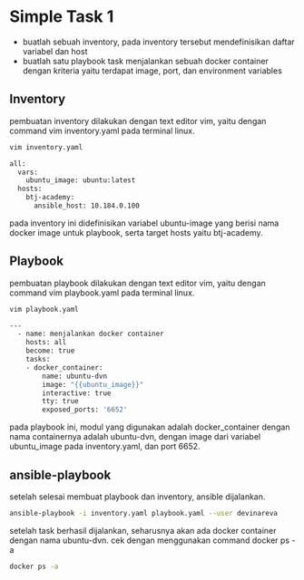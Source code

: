 # Simple Task 1

- buatlah sebuah inventory, pada inventory tersebut mendefinisikan daftar variabel dan host
- buatlah satu playbook task menjalankan sebuah docker container dengan kriteria yaitu terdapat image, port, dan environment variables

## Inventory

pembuatan inventory dilakukan dengan text editor vim, yaitu dengan command vim inventory.yaml pada terminal linux.

```bash
vim inventory.yaml
```

```bash
all:
  vars:
    ubuntu_image: ubuntu:latest
  hosts:
    btj-academy:
      ansible_host: 10.184.0.100
```
pada inventory ini didefinisikan variabel ubuntu-image yang berisi nama docker image untuk playbook, serta target hosts yaitu btj-academy.

## Playbook

pembuatan playbook dilakukan dengan text editor vim, yaitu dengan command vim playbook.yaml pada terminal linux.

```bash
vim playbook.yaml
```

```bash
---
  - name: menjalankan docker container
    hosts: all
    become: true
    tasks:
    - docker_container:
        name: ubuntu-dvn
        image: "{{ubuntu_image}}"
        interactive: true
        tty: true
        exposed_ports: '6652'               
``` 
pada playbook ini, modul yang digunakan adalah docker_container dengan nama containernya adalah ubuntu-dvn, dengan image dari variabel ubuntu_image pada inventory.yaml, dan port 6652.

## ansible-playbook
setelah selesai membuat playbook dan inventory, ansible dijalankan.
```bash
ansible-playbook -i inventory.yaml playbook.yaml --user devinareva
```
setelah task berhasil dijalankan, seharusnya akan ada docker container dengan nama ubuntu-dvn.
cek dengan menggunakan command docker ps -a

```bash
docker ps -a
```
